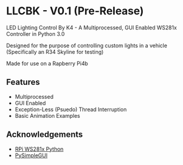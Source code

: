 
# LLCBK - V0.1 (Pre-Release)

LED Lighting Control By K4 - A Multiprocessed, GUI Enabled WS281x Controller in Python 3.0

Designed for the purpose of controlling custom lights in a vehicle (Specifically an R34 Skyline for testing)

Made for use on a Rapberry Pi4b



## Features

- Multiprocessed
- GUI Enabled
- Exception-Less (Psuedo) Thread Interruption
- Basic Animation Examples


## Acknowledgements

 - [RPi WS281x Python](https://github.com/rpi-ws281x/rpi-ws281x-python)
 - [PySimpleGUI](https://github.com/PySimpleGUI/PySimpleGUI)
